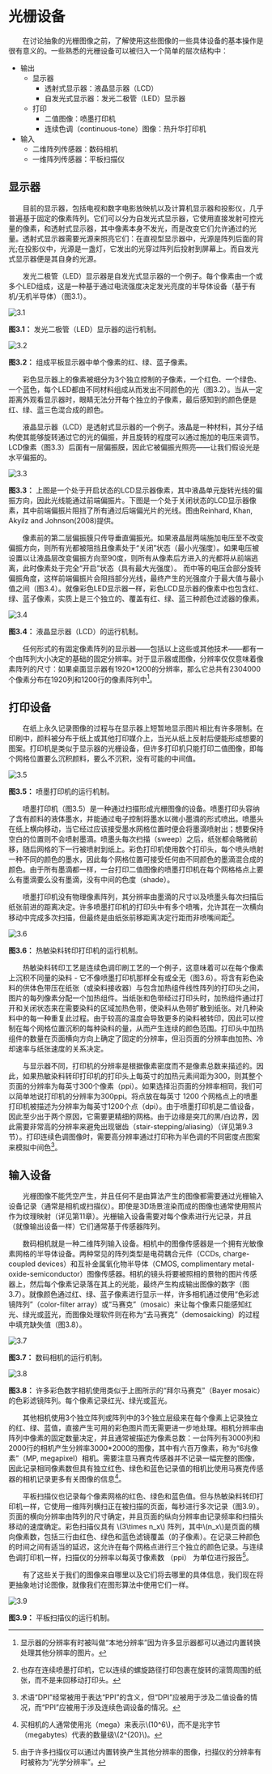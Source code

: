 # 光栅设备

&emsp;&emsp;在讨论抽象的光栅图像之前，了解使用这些图像的一些具体设备的基本操作是很有意义的。一些熟悉的光栅设备可以被归入一个简单的层次结构中：

* 输出
  * 显示器
    * 透射式显示器：液晶显示器（LCD）
    * 自发光式显示器：发光二极管（LED）显示器
  * 打印
    * 二值图像：喷墨打印机
    * 连续色调（continuous-tone）图像：热升华打印机
* 输入
  * 二维阵列传感器：数码相机
  * 一维阵列传感器：平板扫描仪

## 显示器

&emsp;&emsp;目前的显示器，包括电视和数字电影放映机以及计算机显示器和投影仪，几乎普遍基于固定的像素阵列。它们可以分为自发光式显示器，它使用直接发射可控光量的像素，和透射式显示器，其中像素本身不发光，而是改变它们允许通过的光量。透射式显示器需要光源来照亮它们：在直视型显示器中，光源是阵列后面的背光;在投影仪中，光源是一盏灯，它发出的光穿过阵列后投射到屏幕上。而自发光式显示器便是其自身的光源。

&emsp;&emsp;发光二极管（LED）显示器是自发光式显示器的一个例子。每个像素由一个或多个LED组成，这是一种基于通过电流强度决定发光亮度的半导体设备（基于有机/无机半导体）（图3.1）。

![3.1](./img/3.1.png)

**图3.1：** 发光二极管（LED）显示器的运行机制。

![3.2](./img/3.2.png)

**图3.2：** 组成平板显示器中单个像素的红、绿、蓝子像素。

&emsp;&emsp;彩色显示器上的像素被细分为3个独立控制的子像素，一个红色、一个绿色、一个蓝色，每个LED都由不同材料组成从而发出不同颜色的光（图3.2）。当从一定距离外观看显示器时，眼睛无法分开每个独立的子像素，最后感知到的颜色便是红、绿、蓝三色混合成的颜色。

&emsp;&emsp;液晶显示器（LCD）是透射式显示器的一个例子。液晶是一种材料，其分子结构使其能够旋转通过它的光的偏振，并且旋转的程度可以通过施加的电压来调节。LCD像素（图3.3）后面有一层偏振膜，因此它被偏振光照亮——让我们假设光是水平偏振的。

![3.3](./img/3.3.png)

**图3.3：** 上图是一个处于开启状态的LCD显示器像素，其中液晶单元旋转光线的偏振方向，因此光线能通过前端偏振片。下图是一个处于关闭状态的LCD显示器像素，其中前端偏振片阻挡了所有通过后端偏光片的光线。图由Reinhard, Khan, Akyilz and Johnson(2008)提供。

&emsp;&emsp;像素前的第二层偏振膜只传导垂直偏振光。如果液晶层两端施加电压至不改变偏振方向，则所有光都被阻挡且像素处于“关闭”状态（最小光强度）。如果电压被设置以让液晶层改变偏振方向至90度，则所有从像素后方进入的光都将从前端逃离，此时像素处于完全“开启”状态（具有最大光强度）。 而中等的电压会部分旋转偏振角度，这样前端偏振片会阻挡部分光线，最终产生的光强度介于最大值与最小值之间（图3.4）。就像彩色LED显示器一样，彩色LCD显示器的像素中也包含红、绿、蓝子像素，实质上是三个独立的、覆盖有红、绿、蓝三种颜色过滤器的像素。

![3.4](./img/3.4.png)

**图3.4：** 液晶显示器（LCD）的运行机制。

&emsp;&emsp;任何形式的有固定像素阵列的显示器——包括以上这些或其他技术——都有一个由阵列大小决定的基础的固定分辨率。对于显示器或图像，分辨率仅仅意味着像素阵列的尺寸：如果桌面显示器有1920*1200的分辨率，那么它总共有2304000个像素分布在1920列和1200行的像素阵列中[^1]。

[^1]:显示器的分辨率有时被叫做“本地分辨率”因为许多显示器都可以通过内置转换处理其他分辨率的图片。

## 打印设备

&emsp;&emsp;在纸上永久记录图像的过程与在显示器上短暂地显示图片相比有许多限制。在印刷中，颜料被分布于纸上或其他打印媒介上，当光从纸上反射后便能形成想要的图案。打印机是类似于显示器的光栅设备，但许多打印机只能打印二值图像，即每个网格位置要么沉积颜料，要么不沉积，没有可能的中间值。

![3.5](./img/3.5.png)

**图3.5：** 喷墨打印机的运行机制。

&emsp;&emsp;喷墨打印机（图3.5）是一种通过扫描形成光栅图像的设备。喷墨打印头容纳了含有颜料的液体墨水，并能通过电子控制将墨水以微小墨滴的形式喷出。喷墨头在纸上横向移动，当它经过应该接受墨水网格位置时便会将墨滴喷射出；想要保持空白的位置则不会喷射墨滴。喷墨头每次扫描（sweep）之后，纸张都会略微前移，随后网格的下一行被喷射到纸上。彩色打印机使用数个打印头，每个喷头喷射一种不同的颜色的墨水，因此每个网格位置可接受任何由不同颜色的墨滴混合成的颜色。由于所有墨滴都一样，一台打印二值图像的喷墨打印机在每个网格格点上要么有墨滴要么没有墨滴，没有中间的色度（shade）。

&emsp;&emsp;喷墨打印机没有物理像素阵列，其分辨率由墨滴的尺寸以及喷墨头每次扫描后纸张前进的距离决定。许多喷墨打印机的打印头中有多个喷嘴，允许其在一次横向移动中完成多次扫描，但最终是由纸张前移距离决定行距而非喷嘴间距[^2]。

[^2]:也存在连续喷墨打印机，它以连续的螺旋路径打印包裹在旋转的滚筒周围的纸张，而不是来回移动打印头。

![3.6](./img/3.6.png)

**图3.6：** 热敏染料转印打印机的运行机制。

&emsp;&emsp;热敏染料转印工艺是连续色调印刷工艺的一个例子，这意味着可以在每个像素上沉积不同量的染料 - 它不像喷墨打印机那样全有或全无（图3.6）。将含有彩色染料的供体色带压在纸张（或染料接收器）与包含加热组件线性阵列的打印头之间，图片的每列像素分配一个加热组件。当纸张和色带经过打印头时，加热组件通过打开和关闭状态来在需要染料的区域加热色带，使染料从色带扩散到纸张。对几种染料中的每一种重复此过程。由于较高的温度会导致更多的染料被转印，因此可以控制在每个网格位置沉积的每种染料的量，从而产生连续的颜色范围。打印头中加热组件的数量在页面横向方向上确定了固定的分辨率，但沿页面的分辨率由加热、冷却速率与纸张速度的关系决定。

&emsp;&emsp;与显示器不同，打印机的分辨率是根据像素密度而不是像素总数来描述的。因此，如果热敏染料转印打印机的打印头上每英寸的加热元素间距为300，则其整个页面的分辨率为每英寸300个像素（ppi）。如果选择沿页面的分辨率相同，我们可以简单地说打印机的分辨率为300ppi。将点放在每英寸 1200 个网格点上的喷墨打印机被描述为分辨率为每英寸1200个点（dpi）。由于喷墨打印机是二值设备，因此至少出于两个原因，它需要更精细的网格。由于边缘是突兀的黑/白边界，因此需要非常高的分辨率来避免出现锯齿（stair-stepping/aliasing）（详见第9.3节）。打印连续色调图像时，需要高分辨率通过打印称为半色调的不同密度点图案来模拟中间色[^3]。

[^3]:术语“DPI”经常被用于表达“PPI”的含义，但“DPI”应被用于涉及二值设备的情况，而“PPI”应被用于涉及连续色调设备的情况。

## 输入设备

&emsp;&emsp;光栅图像不能凭空产生，并且任何不是由算法产生的图像都需要通过光栅输入设备记录（通常是相机或扫描仪）。即使是3D场景渲染而成的图像也通常使用照片作为纹理映射（详见第11章）。光栅输入设备需要对每个像素进行光记录，并且（就像输出设备一样）它们通常基于传感器阵列。

&emsp;&emsp;数码相机就是一种二维阵列输入设备。相机中的图像传感器是一个拥有光敏像素网格的半导体设备。两种常见的阵列类型是电荷耦合元件（CCDs, charge-coupled devices）和互补金属氧化物半导体（CMOS, complimentary metal-oxide-semiconductor）图像传感器。相机的镜头将要被照相的景物的图片传感器上，然后每个像素记录落在其上的光能，最终产生构成输出图像的数字（图3.7）。就像颜色通过红、绿、蓝子像素进行显示一样，许多相机通过使用“色彩滤镜阵列”（color-filter array）或“马赛克”（mosaic）来让每个像素只能感知红光、绿光或蓝光，而图像处理软件则在称为“去马赛克”（demosaicking）的过程中填充缺失值（图3.8）。

![3.7](./img/3.7.png)

**图3.7：** 数码相机的运行机制。

![3.8](./img/3.8.png)

**图3.8：** 许多彩色数字相机使用类似于上图所示的“拜尔马赛克”（Bayer mosaic）的色彩滤镜阵列。每个像素记录红光、绿光或蓝光。

&emsp;&emsp;其他相机使用3个独立阵列或阵列中的3个独立层级来在每个像素上记录独立的红、绿、蓝值，直接产生可用的彩色图片而无需更进一步地处理。相机分辨率由阵列中像素的固定数量决定，并且通常被描述为像素总数：一台阵列有3000列和2000行的相机产生分辨率3000*2000的图像，其中有六百万像素，称为“6兆像素”（MP, megapixel）相机。需要注意马赛克传感器并不记录一幅完整的图像，因此记录相同像素数但具有独立红色、绿色和蓝色记录值的相机比使用马赛克传感器的相机记录更多有关图像的信息[^4]。

[^4]:买相机的人通常使用兆（mega）来表示\\(10^6\\)，而不是兆字节（megabytes）代表的数量级\\(2^{20}\\)。

&emsp;&emsp;平板扫描仪也记录每个像素网格的红色、绿色和蓝色值。但与热敏染料转印打印机一样，它使用一维阵列横扫正在被扫描的页面，每秒进行多次记录（图3.9）。页面的横向分辨率由阵列的尺寸确定，并且页面的纵向分辨率由记录频率和扫描头移动的速度确定。彩色扫描仪具有 \\(3\times n_x\\) 阵列，其中\\(n_x\\)是页面的横向像素数，包括三行由红色、绿色和蓝色滤镜覆盖（的子像素）。在记录三种颜色的时间之间有适当的延迟，这允许在每个网格点进行三个独立的颜色记录。与连续色调打印机一样，扫描仪的分辨率以每英寸像素数 （ppi） 为单位进行报告[^5]。

[^5]:由于许多扫描仪可以通过内置转换产生其他分辨率的图像，扫描仪的分辨率有时被称为“光学分辨率”。

&emsp;&emsp;有了这些关于我们的图像来自哪里以及它们将去哪里的具体信息，我们现在将更抽象地讨论图像，就像我们在图形算法中使用它们一样。

![3.9](./img/3.9.png)

**图3.9：** 平板扫描仪的运行机制。
